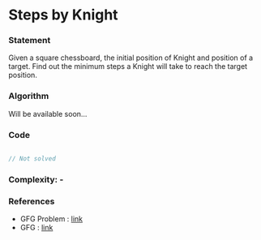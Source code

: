# Steps by Knight

### Statement

Given a square chessboard, the initial position of Knight and position of a target. Find out the minimum steps a Knight will take to reach the target position.

### Algorithm

Will be available soon...


### Code

```cpp

// Not solved 

```

### Complexity: -

### References

- GFG Problem : [link](https://practice.geeksforgeeks.org/problems/steps-by-knight5927/1)
- GFG : [link](https://www.geeksforgeeks.org/minimum-steps-reach-target-knight/)
